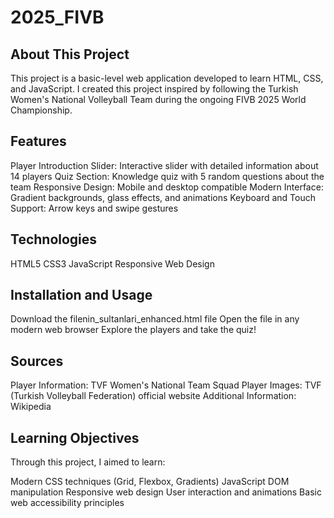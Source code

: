 # 2025_FIVB

## About This Project
This project is a basic-level web application developed to learn HTML, CSS, and JavaScript. I created this project inspired by following the Turkish Women's National Volleyball Team during the ongoing FIVB 2025 World Championship.

## Features

Player Introduction Slider: Interactive slider with detailed information about 14 players
Quiz Section: Knowledge quiz with 5 random questions about the team
Responsive Design: Mobile and desktop compatible
Modern Interface: Gradient backgrounds, glass effects, and animations
Keyboard and Touch Support: Arrow keys and swipe gestures

## Technologies

HTML5
CSS3 
JavaScript
Responsive Web Design

## Installation and Usage

Download the filenin_sultanlari_enhanced.html file
Open the file in any modern web browser
Explore the players and take the quiz!

## Sources

Player Information: TVF Women's National Team Squad
Player Images: TVF (Turkish Volleyball Federation) official website
Additional Information: Wikipedia

## Learning Objectives
Through this project, I aimed to learn:

Modern CSS techniques (Grid, Flexbox, Gradients)
JavaScript DOM manipulation
Responsive web design
User interaction and animations
Basic web accessibility principles
